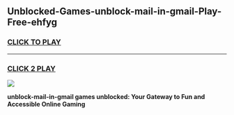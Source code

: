 
## Unblocked-Games-unblock-mail-in-gmail-Play-Free-ehfyg
<h3>
<a href="https://premium76.site?title=unblock-mail-in-gmail&ref=20M">CLICK TO PLAY</a></h3>
<hr>

<h3>
<a href="https://premium76.site?title=unblock-mail-in-gmail&ref=20M">CLICK 2 PLAY</a>
  
</h3>

<a href="https://premium76.site?title=unblock-mail-in-gmail&ref=19M"><img src="https://clearcache.store/games.png"></a>


**unblock-mail-in-gmail games unblocked: Your Gateway to Fun and Accessible Online Gaming**
